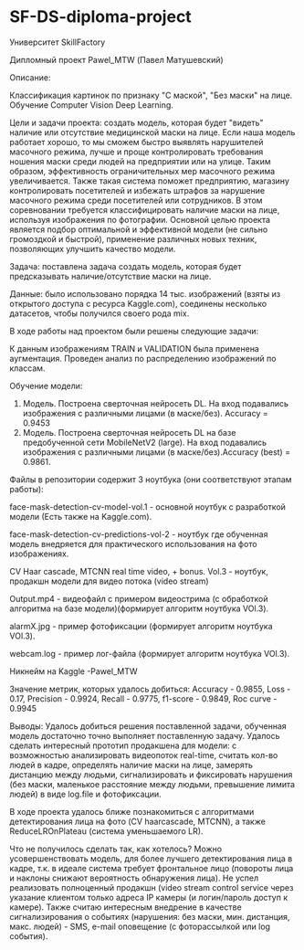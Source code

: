 # SF-DS-diploma-project

Университет SkillFactory

Дипломный проект Pawel_MTW (Павел Матушевский)

Описание: 

Классификация картинок по признаку "С маской", "Без маски" на лице. Обучение Computer Vision Deep Learning.

Цели и задачи проекта: создать модель, которая будет "видеть" наличие или отсутствие медицинской маски на лице. Если наша модель работает хорошо, то мы сможем быстро выявлять нарушителей масочного режима, лучше и проще контролировать требования ношения маски среди людей на предприятии или на улице.
Таким образом, эффективность ограничительных мер масочного режима увеличивается. Также такая система поможет предприятию, магазину контролировать посетителей и избежать штрафов за нарушение масочного режима среди посетителей или сотрудников.
В этом соревновании требуется классифицировать наличие маски на лице, используя изображения по фотографии. Основной целью проекта является подбор оптимальной и эффективной модели (не сильно громоздкой и быстрой), применение различных новых техник, позволяющих улучшить качество модели. 

Задача: поставлена задача создать модель, которая будет предсказывать наличие/отсутствие маски на лице.

Данные: было использовано порядка 14 тыс. изображений (взяты из открытого доступа с ресурса Kaggle.com), соединены несколько датасетов, чтобы получился своего рода mix.

В ходе работы над проектом были решены следующие задачи:

К данным изображениям TRAIN и VALIDATION была применена аугментация. Проведен анализ по распределению изображений по классам.

Обучение модели:

1. Модель. Построена сверточная нейросеть DL. На вход подавались изображения с различными лицами (в маске/без). Accuracy = 0.9453
2. Модель. Построена сверточная нейросеть DL на базе предобученной сети MobileNetV2 (large). На вход подавались изображения с различными лицами (в маске/без).Accuracy (best) = 0.9861.

Файлы в репозитории содержит 3 ноутбука (они соответствуют этапам работы):

face-mask-detection-cv-model-vol.1 - основной ноутбук с разработкой модели (Есть также на Kaggle.com).

face-mask-detection-cv-predictions-vol-2 - ноутбук где обученная модель внедряется для практического использования на фото изображениях.

CV Haar cascade, MTCNN real time video, + bonus. Vol.3 -  ноутбук, продакшн модели для видео потока (video stream)

Output.mp4 - видеофайл с примером видеострима (с обработкой алгоритма на базе модели)(формирует алгоритм ноутбука VOl.3).

alarmX.jpg - пример фотофиксации (формирует алгоритм ноутбука VOl.3).

webcam.log - пример лог-файла (формирует алгоритм ноутбука VOl.3).

Никнейм на Kaggle -Pawel_MTW

Значение метрик, которых удалось добиться:
Accuracy - 0.9855,
Loss - 0.17, 
Precision - 0.9924,
Recall - 0.9775,
f1-score - 0.9849,
Roc curve - 0.9945

Выводы:
Удалось добиться решения поставленной задачи, обученная модель достаточно точно выполняет поставленную задачу. Удалось сделать интересный прототип продакшена для модели:
с возможностью анализировать видеопоток real-time, считать кол-во людей в кадре, определять наличие маски на лице, замерять дистанцию между людьми, сигнализировать и фиксировать нарушения (без маски, маленькое расстояние между людьми, превышение лимита людей) в виде log.file и фотофиксации.

В ходе проекта удалось ближе познакомиться с алгоритмами детектирования лица на фото (CV haarcascade, MTCNN), а также ReduceLROnPlateau (система уменьшаемого LR). 

Что не получилось сделать так, как хотелось? 
Можно усовершенствовать модель, для более лучшего детектирования лица в кадре, т.к. в идеале система требует фронтальное лицо (повороты лица и наклоны снижают вероятность обнаружения лица). Не успел реализовать полноценный продакшн (video stream control service через указание клиентом только адреса IP камеры (и логин/пароль доступ к камере). Также считаю интересным внедрение в качестве сигнализирования о событиях (нарушения: без маски, мин. дистанция, макс. людей) - SMS, e-mail оповещение (с фоторассылкой или log события).
